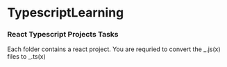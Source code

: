 # TypescriptLearning

### React Typescript Projects Tasks

Each folder contains a react project.
You are requried to convert the _.js(x) files to _.ts(x)
